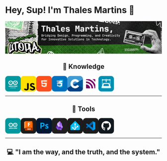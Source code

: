 # Hey, Sup! I'm Thales Martins 👋
<p align="center">
     <img src="assets/banner.png"
          alt="HomePage Banner"
          style="display:block; margin-left: auto; margin-right: auto;" />
</p>

<h2 align="center">🤔 Knowledge</h2>

<div align="center">
  <div style="display: flex; align-items: flex-start;">
       <img src="https://github.com/thalesgmartins/icons/blob/main/png-prov/arduino-language.png" alt="Arduino Language" style="width: 50px;">
       <img src="https://github.com/thalesgmartins/icons/blob/main/png-prov/java-script.png" alt="Java Script" style="width: 50px;">
       <img src="https://github.com/thalesgmartins/icons/blob/main/png-prov/html.png" alt="HTML 5" style="width: 50px;">
       <img src="https://github.com/thalesgmartins/icons/blob/main/png-prov/CSS.png" alt="CSS 3" style="width: 50px;">
        <img src="https://github.com/thalesgmartins/icons/blob/main/png-prov/c.png" alt="C Language" style="width: 50px;">
         <img src="https://github.com/thalesgmartins/icons/blob/main/png-prov/mqtt.png" alt="MQTT Protocol" style="width: 50px;">
          <img src="https://github.com/thalesgmartins/icons/blob/main/png-prov/3D-printing.png" alt="3D Printing" style="width: 50px;">
  </div
</div>

---

<h2 align="center">🧰 Tools</h2>

<div align="center">
  <div style="display: flex; align-items: flex-start;">
       <img src="https://github.com/thalesgmartins/icons/blob/main/png-prov/arduino.png" alt="Arduino IDE" style="width: 50px;">
       <img src="https://github.com/thalesgmartins/icons/blob/main/png-prov/fusion360.png" alt="Fusion 360" style="width: 50px;">
       <img src="https://github.com/thalesgmartins/icons/blob/main/png-prov/photoshop.png" alt="Photoshop" style="width: 50px;">
       <img src="https://github.com/thalesgmartins/icons/blob/main/png-prov/obsidian.png" alt="Obsidian" style="width: 50px;">
        <img src="https://github.com/thalesgmartins/icons/blob/main/png-prov/home-assistant.png" alt="Home Assistant" style="width: 50px;">
         <img src="https://github.com/thalesgmartins/icons/blob/main/png-prov/vs-code.png" alt="VS Code" style="width: 50px;">
          <img src="https://github.com/thalesgmartins/icons/blob/main/png-prov/github.png" alt="Github" style="width: 50px;">
  </div
</div>

---

## 💻 "I am the way, and the truth, and the system."
